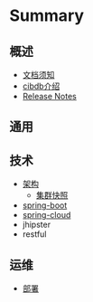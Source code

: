 # Summary

## 概述
* [文档须知](关于.md)
* [cibdb介绍](README.md)
* [Release Notes](release-notes.md)

## 通用

## 技术
* [架构](架构.md)
    * [集群快照](快照.md)
* [spring-boot](spring-boot.md)
* [spring-cloud](spring-cloud.md)
* jhipster
* restful

## 运维
* [部署](部署.md)

